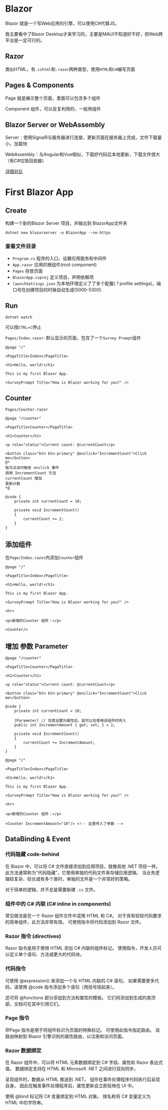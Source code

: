 # Blazor

Blazor 就是一个写Web应用的引擎，可以使用C#代替JS。

我主要看中了Blazor Desktop才来学习的，主要是MAUI不知道好不好，但Web跨平台是一定可行的。

## Razor

类似HTML，有`.cshtml`和`.razor`两种类型，使用`HTML`和`C#`编写页面

## Pages & Components

Page 就是展示整个页面，里面可以包含多个组件

Component 组件，可以反复利用的，一般用组件

## Blazor Server or WebAssembly

Server：使用SignalR与服务器进行连接，更新页面在服务器上完成，文件下载量小，加载快

WebAssembly：与Angular和Vue相似，下载好代码后本地更新，下载文件很大（有C#垃圾回收器）

[详细对比](https://docs.microsoft.com/learn/modules/blazor-introduction/3-when-to-use-blazor)

# First Blazor App

## Create

构建一个新的Blazor Server 项目，并输出到 BlazorApp文件夹

```
dotnet new blazorserver -o BlazorApp --no-https
```

### 查看文件目录

- `Program.cs` 程序的入口，设置应用服务和中间件
- `App.razor` 应用的根组件(root component)
- `Pages` 存放页面
- `BlazorApp.csproj` 定义项目，声明依赖项
- `launchSettings.json` 为本地环境定义了了多个配置(？profile settings)，端口号在创建项目的时候自动生成(5000-5300).

## Run

```
dotnet watch
```

可以按`CTRL`+`C`停止

`Pages/Index.razor`: 默认显示的页面，包含了一个`Survey Prompt`组件

```razor
@page "/"

<PageTitle>Index</PageTitle>

<h1>Hello, world!</h1>

This is my first Blazor App.

<SurveyPrompt Title="How is Blazor working for you?" />
```

## Counter

`Pages/Counter.razor`

```razor
@page "/counter"

<PageTitle>Counter</PageTitle>

<h1>Counter</h1>

<p role="status">Current count: @currentCount</p>

<button class="btn btn-primary" @onclick="IncrementCount">Click me</button>
@*
每次点击时触发 onclick 事件 
调用 IncrementCount 方法
currentCount 增加
更新计数
*@

@code {
    private int currentCount = 10;

    private void IncrementCount()
    {
        currentCount += 2;
    }
}
```

## 添加组件

在`Page/Index.razor`内添加`Counter`组件

```
@page "/"

<PageTitle>Index</PageTitle>

<h1>Hello, world!</h1>

This is my first Blazor App.

<SurveyPrompt Title="How is Blazor working for you?" />

<hr>

<p>新增的Counter 组件：</p>

<Counter/>
```

## 增加 参数 Parameter

```razor
@page "/counter" 

<PageTitle>Counter</PageTitle>

<h1>Counter</h1>

<p role="status">Current count: @currentCount</p>

<button class="btn btn-primary" @onclick="IncrementCount">Click me</button>

@code {
    private int currentCount = 10;

    [Parameter] // 将其设置为属性后，就可以在使用该组件时传入
    public int IncrementAmount { get; set; } = 1;

    private void IncrementCount()
    {
        currentCount += IncrementAmount;
    }
}
```

```razor
@page "/"

<PageTitle>Index</PageTitle>

<h1>Hello, world!</h1>

This is my first Blazor App.

<SurveyPrompt Title="How is Blazor working for you?" />

<hr>

<p>新增的Counter 组件：</p>

<Counter IncrementAmount="10"/> <!-- 这里传入了参数 -->
```

## DataBinding & Event

### 代码隐藏 code-behind

在 Blazor 中，可以将 C# 文件直接添加到应用项目，就像其他 .NET 项目一样。 此方法通常称为“代码隐藏”，它使用单独的代码文件来存储应用逻辑。 当业务逻辑较复杂、较长或有多个类时，单独的文件是一个非常好的策略。

对于简单的逻辑，并不总是需要新建 `.cs` 文件。

### 组件中的 C# 内联 (C# inline in components)

常见做法是在一个 Razor 组件文件中混用 HTML 和 C#。 对于具有较轻代码要求的简单组件，此方法非常有效。 可使用指令将代码添加到 Razor 文件。

### Razor 指令 (directives)

Razor 指令是用于使用 HTML 添加 C# 内联的组件标记。 使用指令，开发人员可以定义单个语句、方法或更大的代码块。

### 代码指令

可使用 @expression() 来添加一个与 HTML 内联的 C# 语句。 如果需要更多代码，请使用 @code 指令添加多个语句（用括号括起来）。

还可将 @functions 部分添加到方法和属性的模板。 它们将添加到生成的类顶部，文档可在其中引用它们。

### Page 指令

@Page 指令是用于将组件标识为页面的特殊标记。 可使用此指令指定路由。 该路由映射到 Blazor 引擎识别的属性路由，以注册和访问页面。

### Razor 数据绑定

在 Razor 组件中，可以将 HTML 元素数据绑定到 C# 字段、属性和 Razor 表达式值。 数据绑定支持在 HTML 和 Microsoft .NET 之间进行双向同步。

呈现组件时，数据从 HTML 推送到 .NET。 组件在事件处理程序代码执行后呈现自身。 因此在触发事件处理程序后，属性更新会立即反映在 UI 中。

使用 @bind 标记将 C# 变量绑定到 HTML 对象。 按名称将 C# 变量定义为 HTML 中的字符串。

